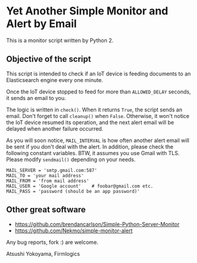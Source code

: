 # Yet Another Simple Monitor and Alert by Email

This is a monitor script written by Python 2.

## Objective of the script

This script is intended to check if an IoT device is feeding documents
to an Elasticsearch engine every one minute.

Once the IoT device stopped to feed for more than ```ALLOWED_DELAY```
seconds, it sends an email to you.

The logic is written in ```check()```.  When it returns ```True```,
the script sends an email.  Don't forget to call ```cleanup()``` when
```False```.  Otherwise, it won't notice the IoT device resumed its
operation, and the next alert email will be delayed when another
failure occurred.

As you will soon notice, ```MAIL_INTERVAL``` is how often another
alert email will be sent if you don't deal with the alert.  In
addition, please check the following constant variables.  BTW, it
assumes you use Gmail with TLS.  Please modify ```sendmail()```
depending on your needs.

````
MAIL_SERVER = 'smtp.gmail.com:587'
MAIL_TO = 'your mail address'
MAIL_FROM = 'from mail address'
MAIL_USER = 'Google account'    # foobar@gmail.com etc.
MAIL_PASS = 'password (should be an app password)'
````

## Other great software

- https://github.com/brendancarlson/Simple-Python-Server-Monitor
- https://github.com/Nekmo/simple-monitor-alert

Any bug reports, fork :) are welcome.

Atsushi Yokoyama, Firmlogics
